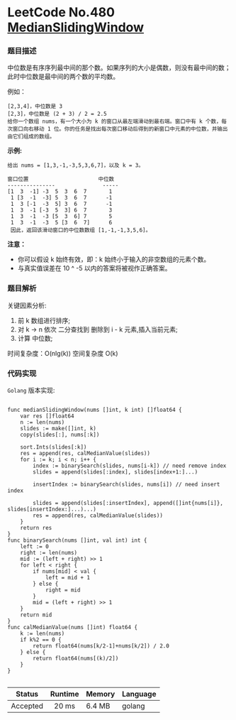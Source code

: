 # LeetCode No.480  [MedianSlidingWindow](https://leetcode.com/problems/sliding-window-median/)


### 题目描述

中位数是有序序列最中间的那个数。如果序列的大小是偶数，则没有最中间的数；此时中位数是最中间的两个数的平均数。

例如：

```
[2,3,4]，中位数是 3
[2,3]，中位数是 (2 + 3) / 2 = 2.5
给你一个数组 nums，有一个大小为 k 的窗口从最左端滑动到最右端。窗口中有 k 个数，每次窗口向右移动 1 位。你的任务是找出每次窗口移动后得到的新窗口中元素的中位数，并输出由它们组成的数组。
```

**示例:**

```
给出 nums = [1,3,-1,-3,5,3,6,7]，以及 k = 3。

窗口位置                      中位数
---------------               -----
[1  3  -1] -3  5  3  6  7       1
 1 [3  -1  -3] 5  3  6  7      -1
 1  3 [-1  -3  5] 3  6  7      -1
 1  3  -1 [-3  5  3] 6  7       3
 1  3  -1  -3 [5  3  6] 7       5
 1  3  -1  -3  5 [3  6  7]      6
 因此，返回该滑动窗口的中位数数组 [1,-1,-1,3,5,6]。
```

**注意：**

* 你可以假设 k 始终有效，即：k 始终小于输入的非空数组的元素个数。
* 与真实值误差在 10 ^ -5 以内的答案将被视作正确答案。

### 题目解析
关键因素分析:
1. 前 k 数组进行排序;
2. 对 k -> n 依次 二分查找到 删除到 i - k 元素,插入当前元素;
3. 计算 中位数;

时间复杂度：O(nlg(k))
空间复杂度 O(k)

### 代码实现

`Golang` 版本实现:

```golang

func medianSlidingWindow(nums []int, k int) []float64 {
	var res []float64
	n := len(nums)
	slides := make([]int, k)
	copy(slides[:], nums[:k])

	sort.Ints(slides[:k])
	res = append(res, calMedianValue(slides))
	for i := k; i < n; i++ {
		index := binarySearch(slides, nums[i-k]) // need remove index
		slides = append(slides[:index], slides[index+1:]...)

		insertIndex := binarySearch(slides, nums[i]) // need insert index

		slides = append(slides[:insertIndex], append([]int{nums[i]}, slides[insertIndex:]...)...)
		res = append(res, calMedianValue(slides))
	}
	return res
}
func binarySearch(nums []int, val int) int {
	left := 0
	right := len(nums)
	mid := (left + right) >> 1
	for left < right {
		if nums[mid] < val {
			left = mid + 1
		} else {
			right = mid
		}
		mid = (left + right) >> 1
	}
	return mid
}
func calMedianValue(nums []int) float64 {
	k := len(nums)
	if k%2 == 0 {
		return float64(nums[k/2-1]+nums[k/2]) / 2.0
	} else {
		return float64(nums[(k)/2])
	}
}


```

| Status | Runtime | Memory |Language|
|:-------:|:-------:|:------|:------|
|Accepted|20 ms|6.4 MB	 |golang|

